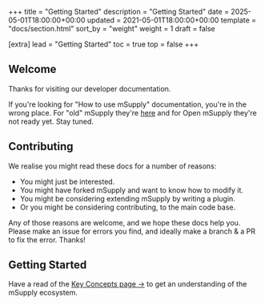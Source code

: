 +++
title = "Getting Started"
description = "Getting Started"
date = 2025-05-01T18:00:00+00:00
updated = 2021-05-01T18:00:00+00:00
template = "docs/section.html"
sort_by = "weight"
weight = 1
draft = false

[extra]
lead = "Getting Started"
toc = true
top = false
+++

## Welcome
Thanks for visiting our developer documentation.

If you're looking for "How to use mSupply" documentation, you're in the wrong place. For "old" mSupply they're [here](https://docs.msupply.org.nz/) and for Open mSupply they're not ready yet. Stay tuned.

## Contributing
We realise you might read these docs for a number of reasons:
* You might just be interested.
* You might have forked mSupply and want to know how to modify it. 
* You might be considering extending mSupply by writing a plugin.
* Or you might be considering contributing, to the main code base.

Any of those reasons are welcome, and we hope these docs help you. Please make an issue for errors you find, and ideally make a branch & a PR to fix the error. Thanks!

## Getting Started

Have a read of the [Key Concepts page →](key-concepts/) to get an understanding of the mSupply ecosystem.

